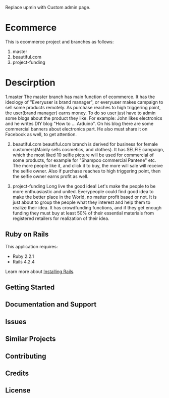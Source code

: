 Replace upmin with Custom admin page.



Ecommerce
================

This is ecommerce project and branches as follows: 

1. master
2. beautiful.com
3. project-funding


Descirption
===============
1.master
The master branch has main function of ecommerce. It has the ideology of "Everyuser is brand manager", or everyuser makes campaign to sell some products remotely. As purchase reaches to high triggering point, the user(brand manager) earns money. To do so user just have to admin some blogs about the product they like. For example: John likes electronics and he writes DIY blog "How to ... Arduino". On his blog there are some commercial banners about electronics part. He also must share it on Facebook as well, to get attention.

2. beautiful.com
beautiful.com branch is derived for business for female customers(Mainly sells cosmetics, and clothes).
It has SELFIE campaign, which the most liked 10 selfie picture will be used for commercial of some products, for example for "Shampoo commercial Pantene" etc. The more people like it, and click it to buy, the more will sale will receive the selfie owner. Also if purchase reaches to high triggering point, then the selfie owner earns profit as well.


3. project-funding
Long live the good idea! Let's make the people to be more enthuasiastic and united. Everypeople could find good idea to make the better place in the World, no matter profit based or not. It is just about to group the people what they interest and help them to realize their idea. It has crowdfunding functions, and if they get enough funding they must buy at least 50% of their essential materials from registered retailers for realization of their idea.


Ruby on Rails
-------------

This application requires:

- Ruby 2.2.1
- Rails 4.2.4

Learn more about [Installing Rails](http://railsapps.github.io/installing-rails.html).

Getting Started
---------------

Documentation and Support
-------------------------

Issues
-------------

Similar Projects
----------------

Contributing
------------

Credits
-------

License
-------
